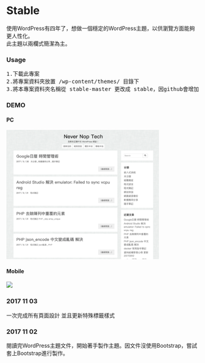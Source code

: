 # Stable
使用WordPress有四年了，想做一個穩定的WordPress主題，以供瀏覽方面能夠更人性化。  
此主題以兩欄式簡潔為主。


### Usage
<pre>
1.下載此專案
2.將專案資料夾放置 /wp-content/themes/ 目錄下
3.將本專案資料夾名稱從 stable-master 更改成 stable，因github會增加贅字
</pre>

### DEMO
#### PC  
<img width="400" src="https://github.com/unromanticman/stable/blob/master/screenshot.png?raw=true">  

#### Mobile
<img width="300" src="https://i.imgur.com/QD2Mia5.png">

### 2017 11 03
一次完成所有頁面設計
並且更新特殊標籤樣式

### 2017 11 02
閱讀完WordPress主題文件，開始著手製作主題。因文件沒使用Bootstrap，嘗試套上Bootstrap進行製作。
